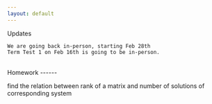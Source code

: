 ```yaml
---
layout: default
---
```


Updates

```
We are going back in-person, starting Feb 28th
Term Test 1 on Feb 16th is going to be in-person.
```
<br>
Homework 
------

find the relation between rank of a matrix and number of solutions of corresponding system


